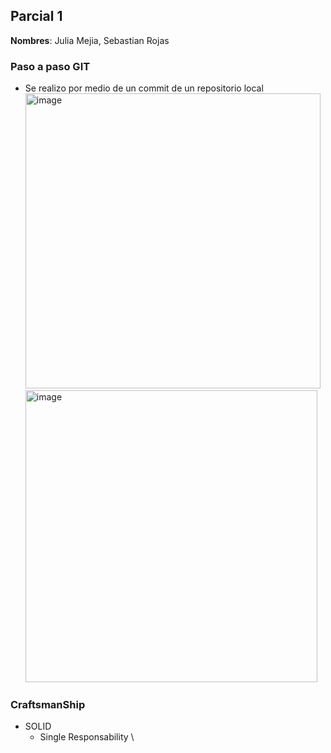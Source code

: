 Parcial 1
---
**Nombres**: Julia Mejia, Sebastian Rojas

### Paso a paso GIT

* Se realizo por medio de un commit de un repositorio local \
  <img width="472" alt="image" src="https://user-images.githubusercontent.com/98657146/190298309-104a0fd3-f4f6-4346-be90-93db97295188.png"> \
  <img width="467" alt="image" src="https://user-images.githubusercontent.com/98657146/190298474-af7120eb-b3d1-41d8-ab0c-9339f5e6e1cd.png">

### CraftsmanShip

* SOLID
  * Single Responsability \
  
    
  

